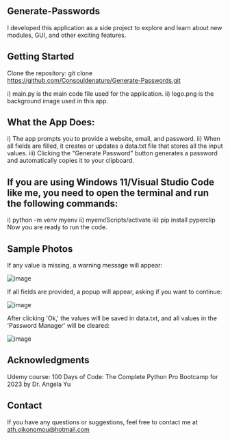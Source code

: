 ## Generate-Passwords
I developed this application as a side project to explore and learn about new modules, GUI, and other exciting features.

## Getting Started
Clone the repository: git clone https://github.com/Consouldenature/Generate-Passwords.git

i) main.py is the main code file used for the application.
ii) logo.png is the background image used in this app.

## What the App Does:
i) The app prompts you to provide a website, email, and password.
ii) When all fields are filled, it creates or updates a data.txt file that stores all the input values.
iii) Clicking the "Generate Password" button generates a password and automatically copies it to your clipboard.

## If you are using Windows 11/Visual Studio Code like me, you need to open the terminal and run the following commands:
i) python -m venv myenv
ii) myenv/Scripts/activate
iii) pip install pyperclip
Now you are ready to run the code.

## Sample Photos

If any value is missing, a warning message will appear:


![image](https://github.com/Consouldenature/Generate-Passwords/assets/87909481/bbeb7a8b-f70a-402e-ae77-356e29f830d1)


If all fields are provided, a popup will appear, asking if you want to continue:


![image](https://github.com/Consouldenature/Generate-Passwords/assets/87909481/3a0136d0-6781-42e3-be6a-dd53aa2c3b78)


After clicking 'Ok,' the values will be saved in data.txt, and all values in the 'Password Manager' will be cleared:


![image](https://github.com/Consouldenature/Generate-Passwords/assets/87909481/9a7e0bc4-3f2e-4917-a180-313f8aac7b94)


## Acknowledgments

Udemy course: 100 Days of Code: The Complete Python Pro Bootcamp for 2023 by Dr. Angela Yu

## Contact

If you have any questions or suggestions, feel free to contact me at ath.oikonomou@hotmail.com

